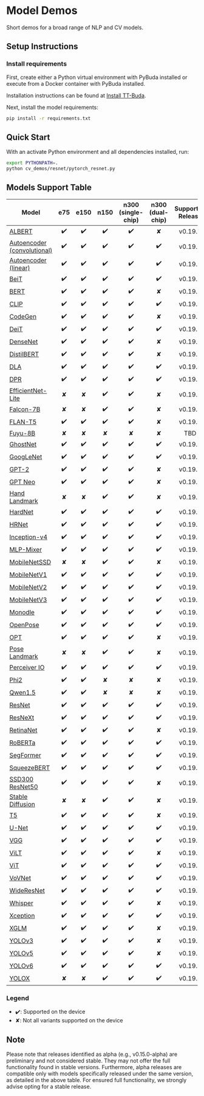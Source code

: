 # Model Demos

Short demos for a broad range of NLP and CV models.

## Setup Instructions

### Install requirements

First, create either a Python virtual environment with PyBuda installed or execute from a Docker container with PyBuda installed.

Installation instructions can be found at [Install TT-Buda](../first_5_steps/1_install_tt_buda.md).

Next, install the model requirements:

```bash
pip install -r requirements.txt
```

## Quick Start

With an activate Python environment and all dependencies installed, run:

```bash
export PYTHONPATH=.
python cv_demos/resnet/pytorch_resnet.py
```

## Models Support Table

| **Model**                                                 | **e75** | **e150** | **n150** | **n300 (single-chip)** | **n300 (dual-chip)**  | **Supported Release** |
| --------------------------------------------------------- | :-----: | :------: | :------: | :--------------------: | :-------------------: | :-------------------: |
| [ALBERT](nlp_demos/albert/)                               |   ✔️     |    ✔️     |    ✔️     |             ✔️          |            ✘          |        v0.19.1        |
| [Autoencoder (convolutional)](cv_demos/conv_autoencoder/) |   ✔️     |    ✔️     |    ✔️     |             ✔️          |            ✔️          |        v0.19.1        |
| [Autoencoder (linear)](cv_demos/linear_autoencoder/)      |   ✔️     |    ✔️     |    ✔️     |             ✔️          |            ✔️          |        v0.19.1        |
| [BeiT](cv_demos/beit/)                                    |   ✔️     |    ✔️     |    ✔️     |             ✔️          |            ✔️          |        v0.19.1        |
| [BERT](nlp_demos/bert/)                                   |   ✔️     |    ✔️     |    ✔️     |             ✔️          |            ✘          |        v0.19.1        |
| [CLIP](cv_demos/clip/)                                    |   ✔️     |    ✔️     |    ✔️     |             ✔️          |            ✔️          |        v0.19.1        |
| [CodeGen](nlp_demos/codegen/)                             |   ✔️     |    ✔️     |    ✔️     |             ✔️          |            ✘          |        v0.19.1        |
| [DeiT](cv_demos/deit/)                                    |   ✔️     |    ✔️     |    ✔️     |             ✔️          |            ✔️          |        v0.19.1        |
| [DenseNet](cv_demos/densenet/)                            |   ✔️     |    ✔️     |    ✔️     |             ✔️          |            ✘          |        v0.19.1        |
| [DistilBERT](nlp_demos/distilbert/)                       |   ✔️     |    ✔️     |    ✔️     |             ✔️          |            ✘          |        v0.19.1        |
| [DLA](cv_demos/dla/)                                      |   ✔️     |    ✔️     |    ✔️     |             ✔️          |            ✔️          |        v0.19.1        |
| [DPR](nlp_demos/dpr/)                                     |   ✔️     |    ✔️     |    ✔️     |             ✔️          |            ✔️          |        v0.19.1        |
| [EfficientNet-Lite](cv_demos/efficientnet_lite/)          |   ✘     |    ✘     |    ✔️     |             ✔️          |            ✘          |        v0.19.1        |
| [Falcon-7B](nlp_demos/falcon/)                            |   ✘     |    ✘     |    ✔️     |             ✔️          |            ✘          |        v0.19.1        |
| [FLAN-T5](nlp_demos/flant5/)                              |   ✔️     |    ✔️     |    ✔️     |             ✔️          |            ✘          |        v0.19.1        |
| [Fuyu-8B](nlp_demos/fuyu8b/)                              |   ✘     |    ✘     |    ✘     |             ✘          |            ✘          |        TBD            |
| [GhostNet](cv_demos/ghostnet/)                            |   ✔️     |    ✔️     |    ✔️     |             ✔️          |            ✔️          |        v0.19.1        |
| [GoogLeNet](cv_demos/googlenet/)                          |   ✔️     |    ✔️     |    ✔️     |             ✔️          |            ✔️          |        v0.19.1        |
| [GPT-2](nlp_demos/gpt2/)                                  |   ✔️     |    ✔️     |    ✔️     |             ✔️          |            ✘          |        v0.19.1        |
| [GPT Neo](nlp_demos/gptneo/)                              |   ✔️     |    ✔️     |    ✔️     |             ✔️          |            ✘          |        v0.19.1        |
| [Hand Landmark](cv_demos/landmark/)                       |   ✘     |    ✘     |    ✔️     |             ✔️          |            ✘          |        v0.19.1        |
| [HardNet](cv_demos/hardnet/)                              |   ✔️     |    ✔️     |    ✔️     |             ✔️          |            ✔️          |        v0.19.1        |
| [HRNet](cv_demos/hrnet/)                                  |   ✔️     |    ✔️     |    ✔️     |             ✔️          |            ✔️          |        v0.19.1        |
| [Inception-v4](cv_demos/inceptionv4/)                     |   ✔️     |    ✔️     |    ✔️     |             ✔️          |            ✔️          |        v0.19.1        |
| [MLP-Mixer](cv_demos/mlpmixer/)                           |   ✔️     |    ✔️     |    ✔️     |             ✔️          |            ✔️          |        v0.19.1        |
| [MobileNetSSD](cv_demos/mobilenet_ssd/)                   |   ✘     |    ✘     |    ✔️     |             ✔️          |            ✘          |        v0.19.1        |
| [MobileNetV1](cv_demos/mobilenet_v1/)                     |   ✔️     |    ✔️     |    ✔️     |             ✔️          |            ✔️          |        v0.19.1        |
| [MobileNetV2](cv_demos/mobilenet_v2/)                     |   ✔️     |    ✔️     |    ✔️     |             ✔️          |            ✔️          |        v0.19.1        |
| [MobileNetV3](cv_demos/mobilenet_v3/)                     |   ✔️     |    ✔️     |    ✔️     |             ✔️          |            ✔️          |        v0.19.1        |
| [Monodle](cv_demos/monodle/)                              |   ✔️     |    ✔️     |    ✔️     |             ✔️          |            ✔️          |        v0.19.1        |
| [OpenPose](cv_demos/openpose/)                            |   ✔️     |    ✔️     |    ✔️     |             ✔️          |            ✔️          |        v0.19.1        |
| [OPT](nlp_demos/opt/)                                     |   ✔️     |    ✔️     |    ✔️     |             ✔️          |            ✘          |        v0.19.1        |
| [Pose Landmark](cv_demos/landmark/)                       |   ✘     |    ✘     |    ✔️     |             ✔️          |            ✘          |        v0.19.1        |
| [Perceiver IO](cv_demos/perceiverio/)                     |   ✔️     |    ✔️     |    ✔️     |             ✔️          |            ✔️          |        v0.19.1        |
| [Phi2](nlp_demos/phi2/)                                   |   ✔️     |    ✔️     |    ✘     |             ✘          |            ✘          |        v0.19.1        |
| [Qwen1.5](nlp_demos/qwen1_5/)                             |   ✔️     |    ✔️     |    ✘     |             ✘          |            ✘          |        v0.19.1        |
| [ResNet](cv_demos/resnet/)                                |   ✔️     |    ✔️     |    ✔️     |             ✔️          |            ✔️          |        v0.19.1        |
| [ResNeXt](cv_demos/resnext/)                              |   ✔️     |    ✔️     |    ✔️     |             ✔️          |            ✔️          |        v0.19.1        |
| [RetinaNet](cv_demos/retinanet/)                          |   ✔️     |    ✔️     |    ✔️     |             ✔️          |            ✘          |        v0.19.1        |
| [RoBERTa](nlp_demos/roberta/)                             |   ✔️     |    ✔️     |    ✔️     |             ✔️          |            ✔️          |        v0.19.1        |
| [SegFormer](cv_demos/segformer/)                          |   ✔️     |    ✔️     |    ✔️     |             ✔️          |            ✔️          |        v0.19.1        |
| [SqueezeBERT](nlp_demos/squeezebert/)                     |   ✔️     |    ✔️     |    ✔️     |             ✔️          |            ✔️          |        v0.19.1        |
| [SSD300 ResNet50](cv_demos/ssd300_resnet50/)              |   ✔️     |    ✔️     |    ✔️     |             ✔️          |            ✘          |        v0.19.1        |
| [Stable Diffusion](cv_demos/stable_diffusion/)            |   ✘     |    ✘     |    ✔️     |             ✔️          |            ✘          |        v0.19.1        |
| [T5](nlp_demos/t5/)                                       |   ✔️     |    ✔️     |    ✔️     |             ✔️          |            ✘          |        v0.19.1        |
| [U-Net](cv_demos/unet/)                                   |   ✔️     |    ✔️     |    ✔️     |             ✔️          |            ✔️          |        v0.19.1        |
| [VGG](cv_demos/vgg/)                                      |   ✔️     |    ✔️     |    ✔️     |             ✔️          |            ✔️          |        v0.19.1        |
| [ViLT](cv_demos/vilt/)                                    |   ✔️     |    ✔️     |    ✔️     |             ✔️          |            ✘          |        v0.19.1        |
| [ViT](cv_demos/vit/)                                      |   ✔️     |    ✔️     |    ✔️     |             ✔️          |            ✔️          |        v0.19.1        |
| [VoVNet](cv_demos/vovnet/)                                |   ✔️     |    ✔️     |    ✔️     |             ✔️          |            ✔️          |        v0.19.1        |
| [WideResNet](cv_demos/wideresnet/)                        |   ✔️     |    ✔️     |    ✔️     |             ✔️          |            ✔️          |        v0.19.1        |
| [Whisper](audio_demos/whisper/)                           |   ✔️     |    ✔️     |    ✔️     |             ✔️          |            ✘          |        v0.19.1        |
| [Xception](cv_demos/xception/)                            |   ✔️     |    ✔️     |    ✔️     |             ✔️          |            ✔️          |        v0.19.1        |
| [XGLM](nlp_demos/xglm/)                                   |   ✔️     |    ✔️     |    ✔️     |             ✔️          |            ✘          |        v0.19.1        |
| [YOLOv3](cv_demos/yolo_v3/)                               |   ✔️     |    ✔️     |    ✔️     |             ✔️          |            ✘          |        v0.19.1        |
| [YOLOv5](cv_demos/yolo_v5/)                               |   ✔️     |    ✔️     |    ✔️     |             ✔️          |            ✘          |        v0.19.1        |
| [YOLOv6](cv_demos/yolo_v6/)                               |   ✔️     |    ✔️     |    ✔️     |             ✔️          |            ✔️          |        v0.19.1        |
| [YOLOX](cv_demos/yolo_x/)                                 |   ✘     |    ✘     |    ✔️     |             ✔️          |            ✔️          |        v0.19.1        |

### Legend

- ✔️: Supported on the device
- ✘: Not all variants supported on the device

## Note

Please note that releases identified as alpha (e.g., v0.15.0-alpha) are preliminary and not considered stable. They may not offer the full functionality found in stable versions. Furthermore, alpha releases are compatible only with models specifically released under the same version, as detailed in the above table. For ensured full functionality, we strongly advise opting for a stable release.
